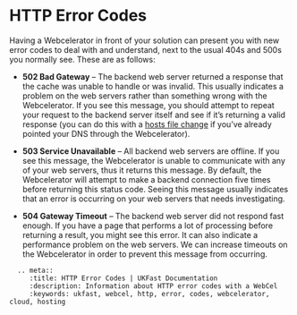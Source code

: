 # HTTP Error Codes

Having a Webcelerator in front of your solution can present you with new error codes to deal with and understand, next to the usual 404s and 500s you normally see. These are as follows:

- **502 Bad Gateway** – The backend web server returned a response that the cache was unable to handle or was invalid. This usually indicates a problem on the web servers rather than something wrong with the Webcelerator. If you see this message, you should attempt to repeat your request to the backend server itself and see if it’s returning a valid response (you can do this with a [hosts file change](gettingstarted) if you’ve already pointed your DNS through the Webcelerator).

- **503 Service Unavailable** – All backend web servers are offline. If you see this message, the Webcelerator is unable to communicate with any of your web servers, thus it returns this message. By default, the Webcelerator will attempt to make a backend connection five times before returning this status code. Seeing this message usually indicates that an error is occurring on your web servers that needs investigating.

- **504 Gateway Timeout** – The backend web server did not respond fast enough. If you have a page that performs a lot of processing before returning a result, you might see this error. It can also indicate a performance problem on the web servers. We can increase timeouts on the Webcelerator in order to prevent this message from occurring.

```eval_rst
  .. meta::
     :title: HTTP Error Codes | UKFast Documentation
     :description: Information about HTTP error codes with a WebCel
     :keywords: ukfast, webcel, http, error, codes, webcelerator, cloud, hosting

